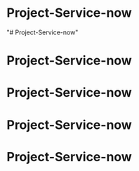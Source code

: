 # Project-Service-now
"# Project-Service-now" 
# Project-Service-now
# Project-Service-now
# Project-Service-now
# Project-Service-now
